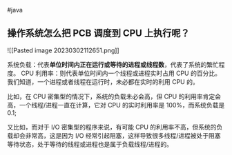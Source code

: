 #java 

## 操作系统怎么把 PCB 调度到 CPU 上执行呢？
![[Pasted image 20230302112651.png]]

系统负载：代表**单位时间内正在运行或等待的进程或线程数**，代表了系统的繁忙程度。
CPU 利用率：则代表单位时间内一个线程或进程实时占用 CPU 的百分比。
我们知道，一个进程或者线程在运行时，未必都在实时的利用 CPU 的。

比如，在 CPU 密集型的情况下，系统的负载未必会高，但 CPU 的利用率肯定会高，一个线程/进程一直在计算，它对 CPU 的实时利用率是 100%，而系统负载是0.1;

又比如，而对于 I/O 密集型的程序来说，有可能 CPU 的利用率不高，但系统的负载却会非常高，这是因为 I/O 经常引起阻塞，这样导致很多线程/进程被处于阻塞等待状态，处于等待的线程或进程也是属于负载线程/进程的。
